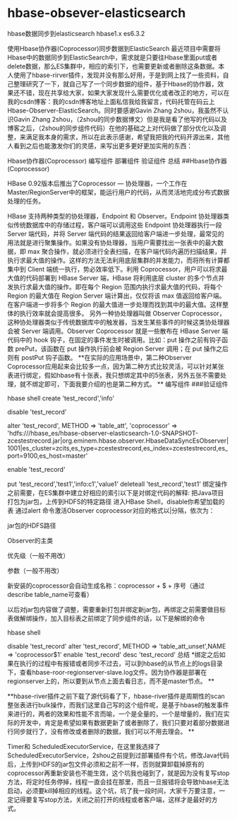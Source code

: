 # hbase-obsever-elasticsearch
hbase数据同步到elasticsearch
hbase1.x
es6.3.2

使用Hbase协作器(Coprocessor)同步数据到ElasticSearch
最近项目中需要将Hbase中的数据同步到ElasticSearch中，需求就是只要往Hbase里面put或者delete数据，那么ES集群中，相应的索引下，也需要更新或者删除这条数据。本人使用了hbase-rirver插件，发现并没有那么好用，于是到网上找了一些资料，自己整理研究了一下，就自己写了一个同步数据的组件，基于Hbase的协作器，效果还不错，现在共享给大家，如果大家发现什么需要优化或者改正的地方，可以在我的csdn博客：我的csdn博客地址上面私信我给我留言，代码托管在码云上Hbase-Observer-ElasticSearch。同时要感谢Gavin Zhang 2shou，我虽然不认识Gavin Zhang 2shou，（2shou的同步数据博文）但是我是看了他写的代码以及博客之后，（2shou的同步组件代码）在他的基础之上对代码做了部分优化以及调整，来满足我本身的需求，所以在此表示感谢，希望我把我的代码开源出来，其他人看到之后也能激发你们的灵感，来写出更多更好更加实用的东西：

Hbase协作器(Coprocessor)
编写组件
部署组件
验证组件
总结
##Hbase协作器(Coprocessor)

HBase 0.92版本后推出了Coprocessor — 协处理器，一个工作在Master/RegionServer中的框架，能运行用户的代码，从而灵活地完成分布式数据处理的任务。

HBase 支持两种类型的协处理器，Endpoint 和 Observer。Endpoint 协处理器类似传统数据库中的存储过程，客户端可以调用这些 Endpoint 协处理器执行一段 Server 端代码，并将 Server 端代码的结果返回给客户端进一步处理，最常见的用法就是进行聚集操作。如果没有协处理器，当用户需要找出一张表中的最大数据，即 max 聚合操作，就必须进行全表扫描，在客户端代码内遍历扫描结果，并执行求最大值的操作。这样的方法无法利用底层集群的并发能力，而将所有计算都集中到 Client 端统一执行，势必效率低下。利用 Coprocessor，用户可以将求最大值的代码部署到 HBase Server 端，HBase 将利用底层 cluster 的多个节点并发执行求最大值的操作。即在每个 Region 范围内执行求最大值的代码，将每个 Region 的最大值在 Region Server 端计算出，仅仅将该 max 值返回给客户端。在客户端进一步将多个 Region 的最大值进一步处理而找到其中的最大值。这样整体的执行效率就会提高很多。
另外一种协处理器叫做 Observer Coprocessor，这种协处理器类似于传统数据库中的触发器，当发生某些事件的时候这类协处理器会被 Server 端调用。Observer Coprocessor 就是一些散布在 HBase Server 端代码中的 hook 钩子，在固定的事件发生时被调用。比如：put 操作之前有钩子函数 prePut，该函数在 put 操作执行前会被 Region Server 调用；在 put 操作之后则有 postPut 钩子函数。
**在实际的应用场景中，第二种Observer Coprocessor应用起来会比较多一点，因为第二种方式比较灵活，可以针对某张表进行绑定，假如hbase有十张表，我只想绑定其中的5张表，另外五张不需要处理，就不绑定即可，下面我要介绍的也是第二种方式。 **
编写组件
###验证组件

hbase shell
create 'test_record','info'

disable 'test_record'

alter 'test_record', METHOD => 'table_att', 'coprocessor' => 'hdfs:///hbase_es/hbase-observer-elasticsearch-1.0-SNAPSHOT-zcestestrecord.jar|org.eminem.hbase.observer.HbaseDataSyncEsObserver|1001|es_cluster=zcits,es_type=zcestestrecord,es_index=zcestestrecord,es_port=9100,es_host=master'

enable 'test_record'

put 'test_record','test1','info:c1','value1'
deleteall 'test_record','test1'
绑定操作之前需要，在ES集群中建立好相应的索引以下是对绑定代码的解释: 把Java项目打包为jar包，上传到HDFS的特定路径 进入HBase Shell，disable你希望加载的表 通过alert 命令激活Observer coprocessor对应的格式以|分隔，依次为：

jar包的HDFS路径

Observer的主类

优先级（一般不用改）

参数（一般不用改）

新安装的coprocessor会自动生成名称：coprocessor + $ + 序号（通过describe table_name可查看）

以后对jar包内容做了调整，需要重新打包并绑定新jar包，再绑定之前需要做目标表做解绑操作，加入目标表之前绑定了同步组件的话，以下是解绑的命令

hbase shell

disable 'test_record'
alter 'test_record', METHOD => 'table_att_unset',NAME => 'coprocessor$1'
enable 'test_record'
desc 'test_record'
总结
*绑定之后如果在执行的过程中有报错或者同步不过去，可以到hbase的从节点上的logs目录下，查看hbase-roor-regionserver-slave.log文件。因为协作器是部署在regionserver上的，所以要到从节点上面去看日志，而不是master节点。 **

**hbase-river插件之前下载了源代码看了下，hbase-river插件是周期性的scan整张表进行bulk操作，而我们这里自己写的这个组件呢，是基于hbase的触发事件来进行的，两者的效果和性能不言而喻，一个是全量的，一个是增量的，我们在实际的开发中，肯定是希望如果有数据更新了或者删除了，我们只要对着部分数据进行同步就行了，没有修改或者删除的数据，我们可以不用去理会。 **

Timer和 ScheduledExecutorService，在这里我选择了ScheduledExecutorService，2shou之前提到过部署插件有个坑，修改Java代码后，上传到HDFS的jar包文件必须和之前不一样，否则就算卸载掉原有的coprocessor再重新安装也不能生效，这个坑我也碰到了，就是因为没有复写stop方法，将定时任务停掉，线程一直会挂在那里，而且一旦报错将会导致hbase无法启动，必须要kill掉相应的线程。这个坑，坑了我一段时间，大家千万要注意，一定记得要复写stop方法，关闭之前打开的线程或者客户端，这样才是最好的方式。
